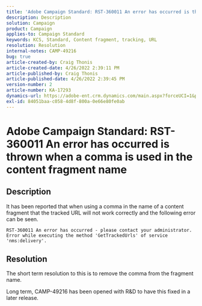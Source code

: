 ```yaml
---
title: 'Adobe Campaign Standard: RST-360011 An error has occurred is thrown when a comma is used in the content fragment name'
description: Description
solution: Campaign
product: Campaign
applies-to: Campaign Standard
keywords: KCS, Standard, Content fragment, tracking, URL
resolution: Resolution
internal-notes: CAMP-49216
bug: true
article-created-by: Craig Thonis
article-created-date: 4/26/2022 2:39:11 PM
article-published-by: Craig Thonis
article-published-date: 4/26/2022 2:39:45 PM
version-number: 2
article-number: KA-17293
dynamics-url: https://adobe-ent.crm.dynamics.com/main.aspx?forceUCI=1&pagetype=entityrecord&etn=knowledgearticle&id=0a1c7ea2-6ec5-ec11-a7b6-0022480a10ee
exl-id: 84051baa-c058-4d8f-800a-0e66e80fe0ab
---
```

# Adobe Campaign Standard: RST-360011 An error has occurred is thrown when a comma is used in the content fragment name

## Description

It has been reported that when using a comma in the name of a content fragment that the tracked URL will not work correctly and the following error can be seen.

```
RST-360011 An error has occurred - please contact your administrator.
Error while executing the method 'GetTrackedUrls' of service
'nms:delivery'.
```

## Resolution

The short term resolution to this is to remove the comma from the fragment name.

Long term, CAMP-49216 has been opened with R&D to have this fixed in a later release.
